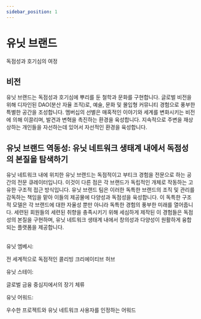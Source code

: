 ```yaml
---
sidebar_position: 1
---
```


# 유닛 브랜드

독점성과 호기심의 여정

## 비전

유닛 브랜드는 독점성과 호기심에 뿌리를 둔 철학과 문화를 구현합니다. 글로벌 비전을 위해 디자인된 DAO(분산 자율 조직)로, 예술, 문화 및 몰입형 커뮤니티 경험으로 풍부한 특별한 공간을 조성합니다. 멤버십의 선별은 매혹적인 이야기와 세계를 변화시키는 비전에 의해 이끌리며, 발견과 변혁을 촉진하는 환경을 육성합니다. 지속적으로 주변을 재상상하는 개인들을 자선하는데 있어서 자선적인 환경을 육성합니다.

## 유닛 브랜드 역동성: 유닛 네트워크 생태계 내에서 독점성의 본질을 탐색하기

유닛 네트워크 내에 위치한 유닛 브랜드는 독점적이고 부티크 경험을 전문으로 하는 공간의 전문 큐레이터입니다. 이것이 다른 점은 각 브랜드가 독립적인 개체로 작동하는 고유한 구조적 접근 방식입니다. 유닛 브랜드 팀은 이러한 독특한 브랜드의 조직 및 관리를 감독하는 책임을 맡아 이들의 제공물에 다양성과 독점성을 육성합니다. 이 독특한 구조적 모델은 각 브랜드에 대한 자율성 뿐만 아니라 독특한 경험의 풍부한 미래를 열어줍니다. 세련된 회원들의 세련된 취향을 충족시키기 위해 세심하게 제작된 이 경험들은 독점성의 본질을 구현하며, 유닛 네트워크 생태계 내에서 창의성과 다양성이 원활하게 융합되는 플랫폼을 제공합니다.

<br />

<div class="docs-grid-alt">
  <div class="docs-card-alt">
    <div class="docs-card-alt-header">
      <span>유닛 엠베시:</span>
    </div>
    <div class="docs-card-alt-description">
      <p>
        전 세계적으로 독점적인 콜리빙 크리에이티브 허브
      </p>
    </div>
  </div>
  <div class="docs-card-alt">
    <div class="docs-card-alt-header">
      <span>유닛 스테이:</span>
    </div>
    <div class="docs-card-alt-description">
      <p>
        글로벌 금융 중심지에서의 장기 체류
      </p>
    </div>
  </div>
  <div class="docs-card-alt">
    <div class="docs-card-alt-header">
      <span>유닛 어워드:</span>
    </div>
    <div class="docs-card-alt-description">
      <p>
        우수한 프로젝트와 유닛 네트워크 사용자를 인정하는 어워드
      </p>
    </div>
  </div>
</div>
